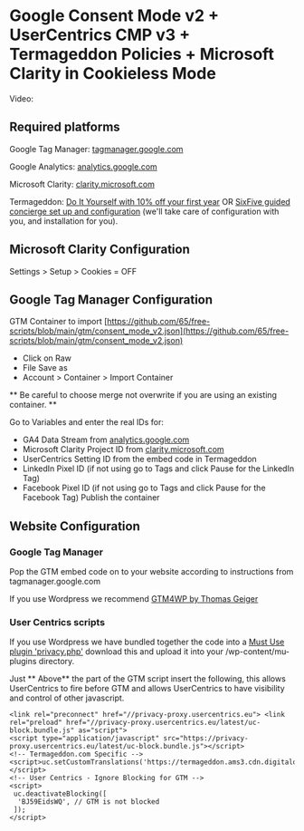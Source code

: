 # Google Consent Mode v2 + UserCentrics CMP v3 + Termageddon Policies + Microsoft Clarity in Cookieless Mode

Video: 

## Required platforms 
Google Tag Manager: [tagmanager.google.com](https://tagmanager.google.com)

Google Analytics: [analytics.google.com](https://analytics.google.com)

Microsoft Clarity: [clarity.microsoft.com](https://clarity.microsoft.com)

Termageddon: [Do It Yourself with 10% off your first year](https://go.sixfive.io/termageddon) OR [SixFive guided concierge set up and configuration](https://sixfive.io/products/wordpress/legals/) (we'll take care of configuration with you, and installation for you).

## Microsoft Clarity Configuration

Settings > Setup > Cookies = OFF

## Google Tag Manager Configuration
GTM Container to import [https://github.com/65/free-scripts/blob/main/gtm/consent_mode_v2.json](https://github.com/65/free-scripts/blob/main/gtm/consent_mode_v2.json) 
- Click on Raw
- File Save as
- Account > Container > Import Container 

** Be careful to choose merge not overwrite if you are using an existing container. ** 

Go to Variables and enter the real IDs for: 
- GA4 Data Stream from [analytics.google.com](https://analytics.google.com) 
- Microsoft Clarity Project ID from [clarity.microsoft.com](https://clarity.microsoft.com) 
- UserCentrics Setting ID from the embed code in Termageddon
- LinkedIn Pixel ID (if not using go to Tags and click Pause for the LinkedIn Tag)
- Facebook Pixel ID (if not using go to Tags and click Pause for the Facebook Tag)
Publish the container

## Website Configuration

### Google Tag Manager 
Pop the GTM embed code on to your website according to instructions from tagmanager.google.com 

If you use Wordpress we recommend [GTM4WP by Thomas Geiger](https://wordpress.org/plugins/duracelltomi-google-tag-manager/) 

### User Centrics scripts

If you use Wordpress we have bundled together the code into a [Must Use plugin 'privacy.php'](https://github.com/sixfiveio/free-scripts/tree/main/wordpress/usercentrics) download this and upload it into your /wp-content/mu-plugins directory. 

Just ** Above** the <body> part of the GTM script insert the following, this allows UserCentrics to fire before GTM and allows UserCentrics to have visibility and control of other javascript. 
```
<link rel="preconnect" href="//privacy-proxy.usercentrics.eu"> <link rel="preload" href="//privacy-proxy.usercentrics.eu/latest/uc-block.bundle.js" as="script"> 
<script type="application/javascript" src="https://privacy-proxy.usercentrics.eu/latest/uc-block.bundle.js"></script>
<!-- Termageddon.com Specific -->
<script>uc.setCustomTranslations('https://termageddon.ams3.cdn.digitaloceanspaces.com/translations/');</script>
<!-- User Centrics - Ignore Blocking for GTM -->
<script>
 uc.deactivateBlocking([
  'BJ59EidsWQ', // GTM is not blocked
 ]);
</script>
```
